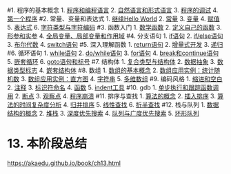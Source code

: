#1. 程序的基本概念
    1. [程序和编程语言](http://songjinshan.com/akabook/zh/intro.html#intro-program)
    2. [自然语言和形式语言](http://songjinshan.com/akabook/zh/intro.html#intro-naturalformallang)
    3. [程序的调试](http://songjinshan.com/akabook/zh/intro.html#intro-debug)
    4. [第一个程序](http://songjinshan.com/akabook/zh/intro.html#intro-firstprogram)
#2. 常量、变量和表达式
    1. [继续Hello World](http://songjinshan.com/akabook/zh/expr.html#hello-world)
    2. [常量](http://songjinshan.com/akabook/zh/expr.html#id6)
    3. [变量](http://songjinshan.com/akabook/zh/expr.html#expr-variable)
    4. [赋值](http://songjinshan.com/akabook/zh/expr.html#id10)
    5. [表达式](http://songjinshan.com/akabook/zh/expr.html#expr-expression)
    6. [字符类型与字符编码](http://songjinshan.com/akabook/zh/expr.html#expr-char)
#3. 函数入门
    1. [数学函数](http://songjinshan.com/akabook/zh/func.html#func-mathfunc)
    2. [定义自己的函数](http://songjinshan.com/akabook/zh/func.html#func-deffunction)
    3. [形参和实参](http://songjinshan.com/akabook/zh/func.html#func-parameter)
    4. [全局变量、局部变量和作用域](http://songjinshan.com/akabook/zh/func.html#id9)
#4. 分支语句
    1. [if语句](http://songjinshan.com/akabook/zh/cond.html#if)
    2. [if/else语句](http://songjinshan.com/akabook/zh/cond.html#if-else)
    3. [布尔代数](http://songjinshan.com/akabook/zh/cond.html#cond-bool)
    4. [switch语句](http://songjinshan.com/akabook/zh/cond.html#switch)
#5. 深入理解函数
    1. [return语句](http://songjinshan.com/akabook/zh/func2.html#return)
    2. [增量式开发](http://songjinshan.com/akabook/zh/func2.html#func2-incremental)
    3. [递归](http://songjinshan.com/akabook/zh/func2.html#func2-recurse)
#6. 循环语句
    1. [while语句](http://songjinshan.com/akabook/zh/iter.html#while)
    2. [do/while语句](http://songjinshan.com/akabook/zh/iter.html#do-while)
    3. [for语句](http://songjinshan.com/akabook/zh/iter.html#for)
    4. [break和continue语句](http://songjinshan.com/akabook/zh/iter.html#breakcontinue)
    5. [嵌套循环](http://songjinshan.com/akabook/zh/iter.html#id8)
    6. [goto语句和标号](http://songjinshan.com/akabook/zh/iter.html#goto)
#7. 结构体
    1. [复合类型与结构体](http://songjinshan.com/akabook/zh/struct.html#struct-struct)
    2. [数据抽象](http://songjinshan.com/akabook/zh/struct.html#struct-dataabstraction)
    3. [数据类型标志](http://songjinshan.com/akabook/zh/struct.html#struct-typetag)
    4. [嵌套结构体](http://songjinshan.com/akabook/zh/struct.html#id12)
#8. 数组
    1. [数组的基本概念](http://songjinshan.com/akabook/zh/array.html#id2)
    2. [数组应用实例：统计随机数](http://songjinshan.com/akabook/zh/array.html#array-statrandom)
    3. [数组应用实例：直方图](http://songjinshan.com/akabook/zh/array.html#id9)
    4. [字符串](http://songjinshan.com/akabook/zh/array.html#id12)
    5. [多维数组](http://songjinshan.com/akabook/zh/array.html#array-multidim)
#9. 编码风格
    1. [缩进和空白](http://songjinshan.com/akabook/zh/codingstyle.html#codingstyle-indent)
    2. [注释](http://songjinshan.com/akabook/zh/codingstyle.html#id6)
    3. [标识符命名](http://songjinshan.com/akabook/zh/codingstyle.html#id8)
    4. [函数](http://songjinshan.com/akabook/zh/codingstyle.html#id12)
    5. [indent工具](http://songjinshan.com/akabook/zh/codingstyle.html#indent)
#10. gdb
    1. [单步执行和跟踪函数调用](http://songjinshan.com/akabook/zh/gdb.html#id1)
    2. [断点](http://songjinshan.com/akabook/zh/gdb.html#gdb-breakpoint)
    3. [观察点](http://songjinshan.com/akabook/zh/gdb.html#id5)
    4. [程序崩溃](http://songjinshan.com/akabook/zh/gdb.html#gdb-segfault)
#11. 排序与查找
    1. [算法的概念](http://songjinshan.com/akabook/zh/sortsearch.html#id2)
    2. [插入排序](http://songjinshan.com/akabook/zh/sortsearch.html#sortsearch-insertion)
    3. [算法的时间复杂度分析](http://songjinshan.com/akabook/zh/sortsearch.html#id7)
    4. [归并排序](http://songjinshan.com/akabook/zh/sortsearch.html#sortsearch-mergesort)
    5. [线性查找](http://songjinshan.com/akabook/zh/sortsearch.html#id14)
    6. [折半查找](http://songjinshan.com/akabook/zh/sortsearch.html#sortsearch-binarysearch)
#12. 栈与队列
    1. [数据结构的概念](http://songjinshan.com/akabook/zh/stackqueue.html#id2)
    2. [堆栈](http://songjinshan.com/akabook/zh/stackqueue.html#id4)
    3. [深度优先搜索](http://songjinshan.com/akabook/zh/stackqueue.html#stackqueue-dfs)
    4. [队列与广度优先搜索](http://songjinshan.com/akabook/zh/stackqueue.html#id6)
    5. [环形队列](http://songjinshan.com/akabook/zh/stackqueue.html#id7)

# 13. 本阶段总结

https://akaedu.github.io/book/ch13.html